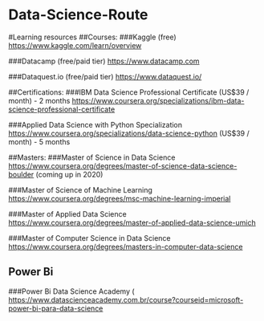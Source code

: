 # Data-Science-Route

#Learning resources
##Courses:
###Kaggle (free)
https://www.kaggle.com/learn/overview

###Datacamp (free/paid tier)
https://www.datacamp.com

###Dataquest.io (free/paid tier)
https://www.dataquest.io/

##Certifications:
###IBM Data Science Professional Certificate (US$39 / month) - 2 months
https://www.coursera.org/specializations/ibm-data-science-professional-certificate

###Applied Data Science with Python Specialization
https://www.coursera.org/specializations/data-science-python (US$39 / month) - 5 months

##Masters:
###Master of Science in Data Science
https://www.coursera.org/degrees/master-of-science-data-science-boulder (coming up in 2020)

###Master of Science of Machine Learning
https://www.coursera.org/degrees/msc-machine-learning-imperial

###Master of Applied Data Science
https://www.coursera.org/degrees/master-of-applied-data-science-umich

###Master of Computer Science in Data Science
https://www.coursera.org/degrees/masters-in-computer-data-science

## Power Bi
###Power Bi Data Science Academy (
https://www.datascienceacademy.com.br/course?courseid=microsoft-power-bi-para-data-science

